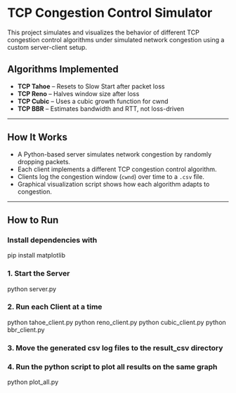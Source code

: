 # TCP Congestion Control Simulator

This project simulates and visualizes the behavior of different TCP congestion control algorithms under simulated network congestion using a custom server-client setup.

## Algorithms Implemented

- **TCP Tahoe** – Resets to Slow Start after packet loss
- **TCP Reno** – Halves window size after loss
- **TCP Cubic** – Uses a cubic growth function for cwnd
- **TCP BBR** – Estimates bandwidth and RTT, not loss-driven

---

## How It Works

- A Python-based server simulates network congestion by randomly dropping packets.
- Each client implements a different TCP congestion control algorithm.
- Clients log the congestion window (`cwnd`) over time to a `.csv` file.
- Graphical visualization script shows how each algorithm adapts to congestion.

---

##  How to Run

### Install dependencies with
pip install matplotlib

### 1. Start the Server
python server.py

### 2. Run each Client at a time
python tahoe_client.py
python reno_client.py
python cubic_client.py
python bbr_client.py

### 3. Move the generated csv log files to the result_csv directory

### 4. Run the python script to plot all results on the same graph
python plot_all.py
